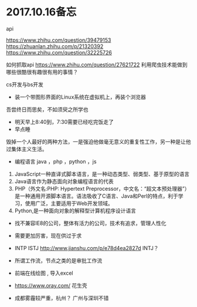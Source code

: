 
# 2017.10.16备忘


api 

https://www.zhihu.com/question/39479153
https://zhuanlan.zhihu.com/p/21320392
https://www.zhihu.com/question/32225726


如何抓取api
https://www.zhihu.com/question/27621722   利用爬虫技术能做到哪些很酷很有趣很有用的事情？








cs开发与bs开发


* 装一个带图形界面的Linux系统在虚拟机上，再装个浏览器




吾尝终日而思矣，不如须臾之所学也







* 明天早上8:40到，7:30需要已经吃完饭走了
* 早点睡








毁掉一个人最好的两种方法，一是强迫他做毫无意义的重复性工作，另一种是让他过集体主义生活。

* 编程语言
    java ，php ，python ，js

1. JavaScript一种直译式脚本语言，是一种动态类型、弱类型、基于原型的语言
2. Java语言作为静态面向对象编程语言的代表
3. PHP（外文名:PHP: Hypertext Preprocessor，中文名：“超文本预处理器”）是一种通用开源脚本语言。语法吸收了C语言、Java和Perl的特点，利于学习，使用广泛，主要适用于Web开发领域。
4. Python,是一种面向对象的解释型计算机程序设计语言

* 找不兼容IE8的公司，整体有活力的公司，技术有追求，管理人性化

* 需要更加厉害，现在供过于求

* INTP ISTJ  http://www.jianshu.com/p/e78d4ea2827d   INTJ？

* 所谓工作流，节点之类的是审批工作流

* 前端在线绘图  ,  导入excel

* https://www.oray.com/  花生壳 

* 成都雾霾较严重，杭州？  广州与深圳不错

